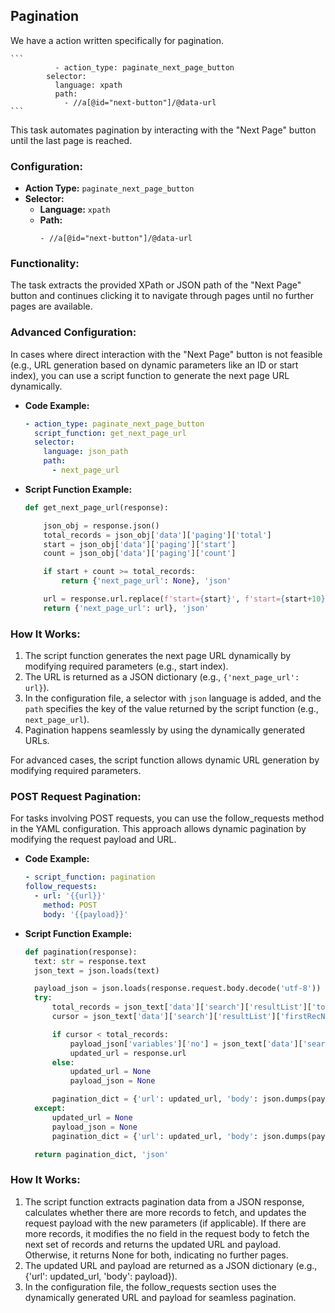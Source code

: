 ## Pagination 

We have a action written specifically for pagination.

    ```
              - action_type: paginate_next_page_button
            selector:
              language: xpath
              path:
                - //a[@id="next-button"]/@data-url
    ```

This task automates pagination by interacting with the "Next Page" button until the last page is reached.

### Configuration:
- **Action Type:** `paginate_next_page_button`
- **Selector:**
  - **Language:** `xpath`
  - **Path:**
    ```
    - //a[@id="next-button"]/@data-url
    ```

### Functionality:
The task extracts the provided XPath or JSON path of the "Next Page" button and continues clicking it to navigate through pages until no further pages are available.

### Advanced Configuration:
In cases where direct interaction with the "Next Page" button is not feasible (e.g., URL generation based on dynamic parameters like an ID or start index), you can use a script function to generate the next page URL dynamically.

- **Code Example:**
  ```yaml
  - action_type: paginate_next_page_button
    script_function: get_next_page_url
    selector:
      language: json_path
      path:
        - next_page_url
  ```

- **Script Function Example:**
  ```python
  def get_next_page_url(response):

      json_obj = response.json()
      total_records = json_obj['data']['paging']['total']
      start = json_obj['data']['paging']['start']
      count = json_obj['data']['paging']['count']

      if start + count >= total_records:
          return {'next_page_url': None}, 'json'

      url = response.url.replace(f'start={start}', f'start={start+10}')
      return {'next_page_url': url}, 'json'
  ```

### How It Works:
1. The script function generates the next page URL dynamically by modifying required parameters (e.g., start index).
2. The URL is returned as a JSON dictionary (e.g., `{'next_page_url': url}`).
3. In the configuration file, a selector with `json` language is added, and the `path` specifies the key of the value returned by the script function (e.g., `next_page_url`).
4. Pagination happens seamlessly by using the dynamically generated URLs.

For advanced cases, the script function allows dynamic URL generation by modifying required parameters.


### POST Request Pagination:

For tasks involving POST requests, you can use the follow_requests method in the YAML configuration. This approach allows dynamic pagination by modifying the request payload and URL.

- **Code Example:**
  ```yaml
  - script_function: pagination
  follow_requests:
    - url: '{{url}}'
      method: POST
      body: '{{payload}}'
  ```

- **Script Function Example:**
  ```python
  def pagination(response):
    text: str = response.text
    json_text = json.loads(text)

    payload_json = json.loads(response.request.body.decode('utf-8'))
    try:
        total_records = json_text['data']['search']['resultList']['totalNumRecs']
        cursor = json_text['data']['search']['resultList']['firstRecNum'] + json_text['data']['search']['resultList']['lastRecNum']

        if cursor < total_records:
            payload_json['variables']['no'] = json_text['data']['search']['resultList']['firstRecNum'] + 100
            updated_url = response.url
        else:
            updated_url = None
            payload_json = None

        pagination_dict = {'url': updated_url, 'body': json.dumps(payload_json)}
    except:
        updated_url = None
        payload_json = None
        pagination_dict = {'url': updated_url, 'body': json.dumps(payload_json)}

    return pagination_dict, 'json'
  ```

### How It Works:
1. The script function extracts pagination data from a JSON response, calculates whether there are more records to fetch, and updates the request payload with the new parameters (if applicable). If there are more records, it modifies the no field in the request body to fetch the next set of records and returns the updated URL and payload. Otherwise, it returns None for both, indicating no further pages.
2. The updated URL and payload are returned as a JSON dictionary (e.g., {'url': updated_url, 'body': payload}).
3. In the configuration file, the follow_requests section uses the dynamically generated URL and payload for seamless pagination.
